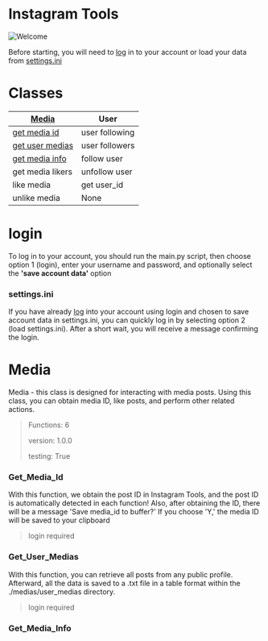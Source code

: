 # Instagram Tools

![Welcome](https://i.pinimg.com/originals/06/80/81/068081ee5b913a47003a64f7233825fe.gif)

Before starting, you will need to [log](/#login) in to your account or load your data from [settings.ini]("/#settings.ini")

# Classes
| [Media](/#Media) | User |
|----------|----------|
| [get media id](/#Get_Media_Id) | user following |
| [get user medias](/#Get_User_Medias) | user followers |
| [get media info](/#Get_Media_Info) | follow user |
| get media likers | unfollow user |
| like media | get user_id |
| unlike media | None |

# login
To log in to your account, you should run the main.py script, then choose option 1 (login), enter your username and password, and optionally select the **'save account data'** option

### settings.ini
If you have already [log](/#login) into your account using login and chosen to save account data in settings.ini, you can quickly log in by selecting option 2 (load settings.ini). After a short wait, you will receive a message confirming the login.

# Media
Media - this class is designed for interacting with media posts. Using this class, you can obtain media ID, like posts, and perform other related actions.

> Functions: 6
> 
> version: 1.0.0
> 
> testing: True

### Get_Media_Id
With this function, we obtain the post ID in Instagram Tools, and the post ID is automatically detected in each function! Also, after obtaining the ID, there will be a message 'Save media_id to buffer?' If you choose 'Y,' the media ID will be saved to your clipboard

> login required
### Get_User_Medias
With this function, you can retrieve all posts from any public profile. Afterward, all the data is saved to a .txt file in a table format within the ./medias/user_medias directory.

> login required

### Get_Media_Info

